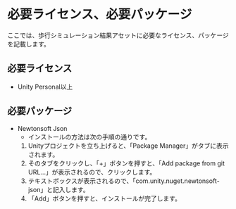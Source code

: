 # 必要ライセンス、必要パッケージ
ここでは、歩行シミュレーション結果アセットに必要なライセンス、パッケージを記載します。

## 必要ライセンス
- Unity Personal以上

## 必要パッケージ
- Newtonsoft Json
    - インストールの方法は次の手順の通りです。
    1. Unityプロジェクトを立ち上げると、「Package Manager」がタブに表示されます。
    [](../images/unity-open.png)
    2. そのタブをクリックし、「+」ボタンを押すと、「Add package from git URL…」が表示されるので、クリックします。
    [](../images/package_manager.png)
    3. テキストボックスが表示されるので、「com.unity.nuget.newtonsoft-json」と記入します。
    [](../images/package_manager_insert_url.png)
    4. 「Add」ボタンを押すと、インストールが完了します。